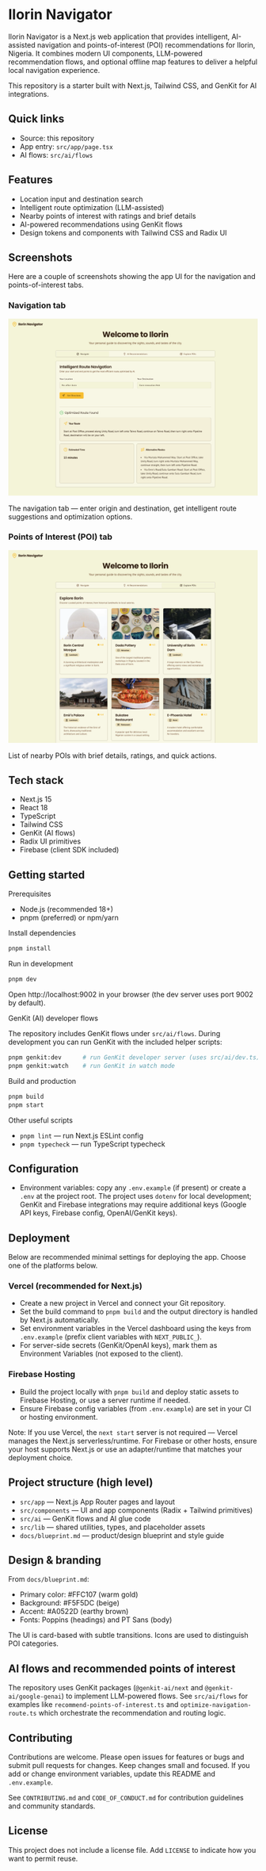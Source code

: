 # Ilorin Navigator

Ilorin Navigator is a Next.js web application that provides intelligent, AI-assisted navigation and points-of-interest (POI) recommendations for Ilorin, Nigeria. It combines modern UI components, LLM-powered recommendation flows, and optional offline map features to deliver a helpful local navigation experience.

This repository is a starter built with Next.js, Tailwind CSS, and GenKit for AI integrations.

## Quick links

- Source: this repository
- App entry: `src/app/page.tsx`
- AI flows: `src/ai/flows`

## Features

- Location input and destination search
- Intelligent route optimization (LLM-assisted)
- Nearby points of interest with ratings and brief details
- AI-powered recommendations using GenKit flows
- Design tokens and components with Tailwind CSS and Radix UI

## Screenshots

Here are a couple of screenshots showing the app UI for the navigation and points-of-interest tabs.

### Navigation tab

![Navigation tab](screenshots/navigation-tab.png)

The navigation tab — enter origin and destination, get intelligent route suggestions and optimization options.

### Points of Interest (POI) tab

![Points of Interest tab](screenshots/poi-tab.png)

List of nearby POIs with brief details, ratings, and quick actions.

## Tech stack

- Next.js 15
- React 18
- TypeScript
- Tailwind CSS
- GenKit (AI flows)
- Radix UI primitives
- Firebase (client SDK included)

## Getting started

Prerequisites

- Node.js (recommended 18+)
- pnpm (preferred) or npm/yarn

Install dependencies

```bash
pnpm install
```

Run in development

```bash
pnpm dev
```

Open http://localhost:9002 in your browser (the dev server uses port 9002 by default).

GenKit (AI) developer flows

The repository includes GenKit flows under `src/ai/flows`. During development you can run GenKit with the included helper scripts:

```bash
pnpm genkit:dev      # run GenKit developer server (uses src/ai/dev.ts)
pnpm genkit:watch    # run GenKit in watch mode
```

Build and production

```bash
pnpm build
pnpm start
```

Other useful scripts

- `pnpm lint` — run Next.js ESLint config
- `pnpm typecheck` — run TypeScript typecheck

## Configuration

- Environment variables: copy any `.env.example` (if present) or create a `.env` at the project root. The project uses `dotenv` for local development; GenKit and Firebase integrations may require additional keys (Google API keys, Firebase config, OpenAI/GenKit keys).

## Deployment

Below are recommended minimal settings for deploying the app. Choose one of the platforms below.

### Vercel (recommended for Next.js)

- Create a new project in Vercel and connect your Git repository.
- Set the build command to `pnpm build` and the output directory is handled by Next.js automatically.
- Set environment variables in the Vercel dashboard using the keys from `.env.example` (prefix client variables with `NEXT_PUBLIC_`).
- For server-side secrets (GenKit/OpenAI keys), mark them as Environment Variables (not exposed to the client).

### Firebase Hosting

- Build the project locally with `pnpm build` and deploy static assets to Firebase Hosting, or use a server runtime if needed.
- Ensure Firebase config variables (from `.env.example`) are set in your CI or hosting environment.

Note: If you use Vercel, the `next start` server is not required — Vercel manages the Next.js serverless/runtime. For Firebase or other hosts, ensure your host supports Next.js or use an adapter/runtime that matches your deployment choice.

## Project structure (high level)

- `src/app` — Next.js App Router pages and layout
- `src/components` — UI and app components (Radix + Tailwind primitives)
- `src/ai` — GenKit flows and AI glue code
- `src/lib` — shared utilities, types, and placeholder assets
- `docs/blueprint.md` — product/design blueprint and style guide

## Design & branding

From `docs/blueprint.md`:

- Primary color: #FFC107 (warm gold)
- Background: #F5F5DC (beige)
- Accent: #A0522D (earthy brown)
- Fonts: Poppins (headings) and PT Sans (body)

The UI is card-based with subtle transitions. Icons are used to distinguish POI categories.

## AI flows and recommended points of interest

The repository uses GenKit packages (`@genkit-ai/next` and `@genkit-ai/google-genai`) to implement LLM-powered flows. See `src/ai/flows` for examples like `recommend-points-of-interest.ts` and `optimize-navigation-route.ts` which orchestrate the recommendation and routing logic.

## Contributing

Contributions are welcome. Please open issues for features or bugs and submit pull requests for changes. Keep changes small and focused. If you add or change environment variables, update this README and `.env.example`.

See `CONTRIBUTING.md` and `CODE_OF_CONDUCT.md` for contribution guidelines and community standards.

## License

This project does not include a license file. Add `LICENSE` to indicate how you want to permit reuse.


